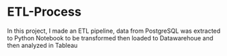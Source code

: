 # ETL-Process
In this project, I made an ETL pipeline, data from PostgreSQL was extracted to Python Notebook to be transformed then loaded to Datawarehoue and then analyzed in Tableau

